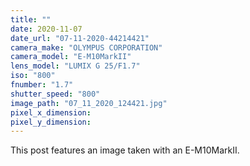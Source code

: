 ```yaml
---
title: ""
date: 2020-11-07
date_url: "07-11-2020-44214421"
camera_make: "OLYMPUS CORPORATION"
camera_model: "E-M10MarkII"
lens_model: "LUMIX G 25/F1.7"
iso: "800"
fnumber: "1.7"
shutter_speed: "800"
image_path: "07_11_2020_124421.jpg"
pixel_x_dimension: 
pixel_y_dimension: 
---
```


This post features an image taken with an E-M10MarkII.